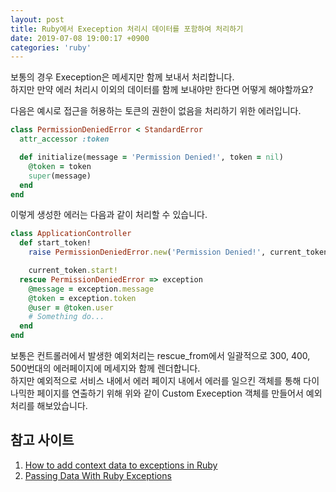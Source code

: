 ```yaml
---
layout: post
title: Ruby에서 Exeception 처리시 데이터를 포함하여 처리하기 
date: 2019-07-08 19:00:17 +0900
categories: 'ruby'
---
```


보통의 경우 Exeception은 메세지만 함께 보내서 처리합니다.<br/>
하지만 만약 에러 처리시 이외의 데이터를 함께 보내야만 한다면 어떻게 해야할까요?

다음은 예시로 접근을 허용하는 토큰의 권한이 없음을 처리하기 위한 에러입니다.

```ruby
class PermissionDeniedError < StandardError
  attr_accessor :token

  def initialize(message = 'Permission Denied!', token = nil)
    @token = token
    super(message)
  end
end
```

이렇게 생성한 에러는 다음과 같이 처리할 수 있습니다.

```ruby
class ApplicationController
  def start_token!
    raise PermissionDeniedError.new('Permission Denied!', current_token) if current_token.expired? || current_token.revoked?

    current_token.start!
  rescue PermissionDeniedError => exception
    @message = exception.message
    @token = exception.token
    @user = @token.user
    # Something do...
  end
end
```

보통은 컨트롤러에서 발생한 예외처리는 rescue_from에서 일괄적으로 300, 400, 500번대의 에러페이지에 메세지와 함께 렌더합니다.<br/>
하지만 예외적으로 서비스 내에서 에러 페이지 내에서 에러를 일으킨 객체를 통해 다이나믹한 페이지를 연출하기 위해 위와 같이 Custom Exeception 객체를 만들어서 예외 처리를 해보았습니다.

## 참고 사이트

1. [How to add context data to exceptions in Ruby](https://www.honeybadger.io/blog/how-to-add-context-data-to-exceptions-in-ruby/)
2. [Passing Data With Ruby Exceptions](https://thejqr.com/2009/02/11/passing-data-with-ruby-exceptions.html)